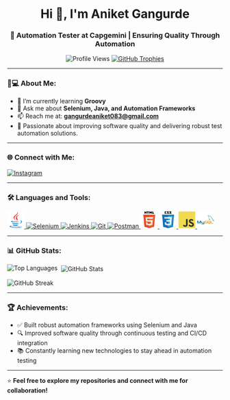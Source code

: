 <h1 align="center">Hi 👋, I'm Aniket Gangurde</h1>
<h3 align="center">🚀 Automation Tester at Capgemini | Ensuring Quality Through Automation</h3>

<p align="center">
    <img src="https://komarev.com/ghpvc/?username=aniket7879&label=Profile%20views&color=0e75b6&style=flat" alt="Profile Views" />
    <a href="https://github.com/ryo-ma/github-profile-trophy"><img src="https://github-profile-trophy.vercel.app/?username=aniket7879&margin-w=5&row=1&column=5" alt="GitHub Trophies" /></a>
</p>

---

### 👨💻 About Me:

- 🌱 I’m currently learning **Groovy**
- 💬 Ask me about **Selenium, Java, and Automation Frameworks**
- 📫 Reach me at: **gangurdeaniket083@gmail.com**
- 🎯 Passionate about improving software quality and delivering robust test automation solutions.

---

### 🌐 Connect with Me:

<p align="left">
    <a href="https://www.instagram.com/_aniket_7879" target="_blank">
        <img align="center" src="https://raw.githubusercontent.com/rahuldkjain/github-profile-readme-generator/master/src/images/icons/Social/instagram.svg" alt="Instagram" height="40" width="40" />
    </a>
</p>

---

### 🛠️ Languages and Tools:

<p align="left">
    <a href="https://www.java.com" target="_blank" rel="noreferrer">
        <img src="https://raw.githubusercontent.com/devicons/devicon/master/icons/java/java-original.svg" alt="Java" width="40" height="40" />
    </a>
    <a href="https://www.selenium.dev" target="_blank" rel="noreferrer">
        <img src="https://raw.githubusercontent.com/detain/svg-logos/780f25886640cef088af994181646db2f6b1a3f8/svg/selenium-logo.svg" alt="Selenium" width="40" height="40" />
    </a>
    <a href="https://www.jenkins.io" target="_blank" rel="noreferrer">
        <img src="https://www.vectorlogo.zone/logos/jenkins/jenkins-icon.svg" alt="Jenkins" width="40" height="40" />
    </a>
    <a href="https://git-scm.com/" target="_blank" rel="noreferrer">
        <img src="https://www.vectorlogo.zone/logos/git-scm/git-scm-icon.svg" alt="Git" width="40" height="40" />
    </a>
    <a href="https://postman.com" target="_blank" rel="noreferrer">
        <img src="https://www.vectorlogo.zone/logos/getpostman/getpostman-icon.svg" alt="Postman" width="40" height="40" />
    </a>
    <a href="https://www.w3.org/html/" target="_blank" rel="noreferrer">
        <img src="https://raw.githubusercontent.com/devicons/devicon/master/icons/html5/html5-original-wordmark.svg" alt="HTML" width="40" height="40" />
    </a>
    <a href="https://www.w3schools.com/css/" target="_blank" rel="noreferrer">
        <img src="https://raw.githubusercontent.com/devicons/devicon/master/icons/css3/css3-original-wordmark.svg" alt="CSS" width="40" height="40" />
    </a>
    <a href="https://developer.mozilla.org/en-US/docs/Web/JavaScript" target="_blank" rel="noreferrer">
        <img src="https://raw.githubusercontent.com/devicons/devicon/master/icons/javascript/javascript-original.svg" alt="JavaScript" width="40" height="40" />
    </a>
    <a href="https://www.mysql.com/" target="_blank" rel="noreferrer">
        <img src="https://raw.githubusercontent.com/devicons/devicon/master/icons/mysql/mysql-original-wordmark.svg" alt="MySQL" width="40" height="40" />
    </a>
</p>

---

### 📊 GitHub Stats:

<p>
    <img align="left" src="https://github-readme-stats.vercel.app/api/top-langs?username=aniket7879&show_icons=true&locale=en&layout=compact&theme=radical" alt="Top Languages" />
</p>

<p>&nbsp;
    <img align="center" src="https://github-readme-stats.vercel.app/api?username=aniket7879&show_icons=true&locale=en&theme=radical" alt="GitHub Stats" />
</p>

<p>
    <img align="center" src="https://github-readme-streak-stats.herokuapp.com/?user=aniket7879&theme=radical" alt="GitHub Streak" />
</p>

---

### 🏆 Achievements:

- ✅ Built robust automation frameworks using Selenium and Java
- 🔍 Improved software quality through continuous testing and CI/CD integration
- 📚 Constantly learning new technologies to stay ahead in automation testing

---

⭐️ **Feel free to explore my repositories and connect with me for collaboration!**
